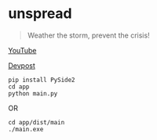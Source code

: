 # unspread

> Weather the storm, prevent the crisis!

[YouTube](https://www.youtube.com/watch?v=LtEqRU1mzcs)

[Devpost](https://devpost.com/software/1_046_a_gamification_unspread)

```
pip install PySide2
cd app
python main.py
```
OR
```
cd app/dist/main
./main.exe
```
